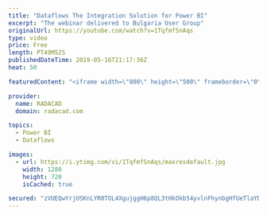 ```yaml
---
title: "Dataflows The Integration Solution for Power BI"
excerpt: "The webinar delivered to Bulgaria User Group"
originalUrl: https://youtube.com/watch?v=1TqfmfSnAqs
type: video
price: Free
length: PT49M52S
publishedDateTime: 2019-05-16T21:17:36Z
heat: 50

featuredContent: "<iframe width=\"800\" height=\"500\" frameborder=\"0\" src=\"https://www.youtube.com/embed/1TqfmfSnAqs\" allow=\"accelerometer; autoplay; encrypted-media; gyroscope; picture-in-picture\" allowfullscreen></iframe>"

provider:
  name: RADACAD
  domain: radacad.com

topics:
  - Power BI
  - Dataflows

images:
  - url: https://i.ytimg.com/vi/1TqfmfSnAqs/maxresdefault.jpg
    width: 1280
    height: 720
    isCached: true

secured: "zVUEQwYrjUSKnLYR0TOL4XgujggH6p8QL3tHkOkb54yvlnFhynbgHfUeTlaYD8/ozz61PdR2jrdtfbyPZ11HaF403Ir1e+l8+l4avoH56O2Sn6zVtbq3eC7iFxOWghqJD0QnbqwsA7PoDdyL0F4e3thxGpZNt5mE7Tb5IssWSwI0PysRJVaDEZdQXz96XoQ6TrVPo7DJHjoqaxI+EuY5DhTOoP+HE+KxL6Wvb9RTGfbOi3jHrM6R3DzaUIxfZSMW9DIu3uu8ZmCxQux0EkV8hRawtx9eFiOnHAKX2vFdATdTIqECZEsAnJQAhnVdkkkxiTlA/kHTuSyb9MBqtP/N7ioELO0GuKdDU8qevY26/9ufHZO7u3lm7vJ86qYiEmjwz0ApC2Dk0OwKCMgXAHWzNzUgY+dCw0KEXEUrUzyGdBU=;/NRfi2gqv1MF5kjvsMRlrw=="
---
```


